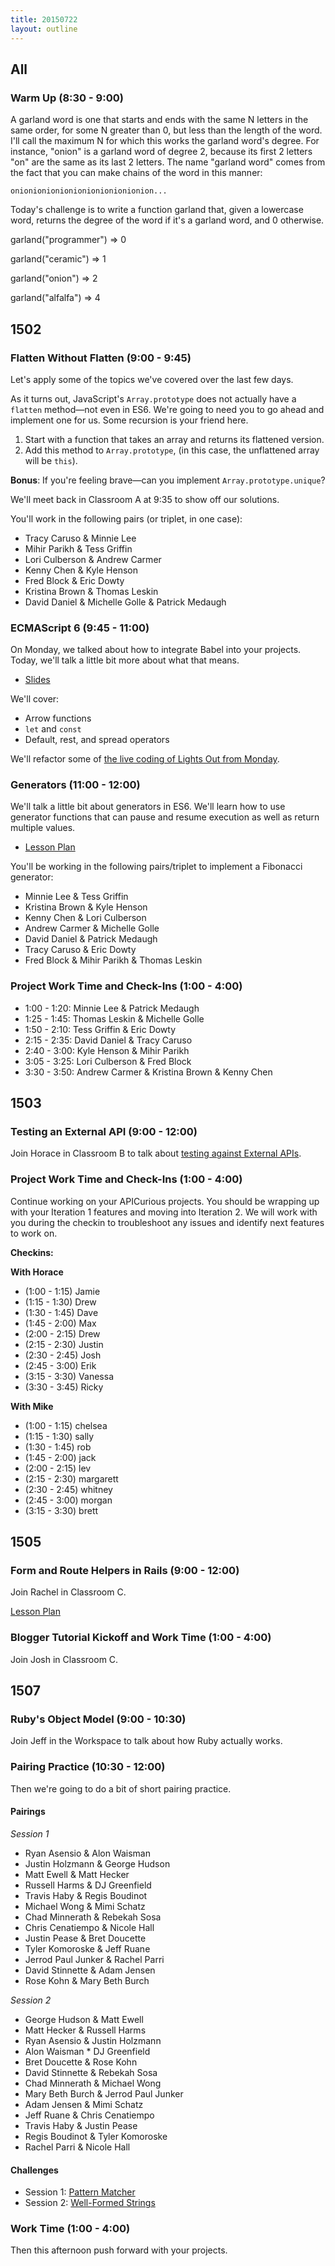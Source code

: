 ```yaml
---
title: 20150722
layout: outline
---
```


## All

### Warm Up (8:30 - 9:00)

A garland word is one that starts and ends with the same N letters in the same order,
for some N greater than 0, but less than the length of the word. I'll call the maximum N for
which this works the garland word's degree. For instance, "onion" is a garland word of degree
2, because its first 2 letters "on" are the same as its last 2 letters. The name "garland
word" comes from the fact that you can make chains of the word in this manner:

`onionionionionionionionionionion...`

Today's challenge is to write a function garland that, given a lowercase word, returns the
degree of the word if it's a garland word, and 0 otherwise.


garland("programmer") => 0

garland("ceramic") => 1

garland("onion") => 2

garland("alfalfa") => 4


## 1502

### Flatten Without Flatten (9:00 - 9:45)

Let's apply some of the topics we've covered over the last few days.

As it turns out, JavaScript's `Array.prototype` does not actually have a `flatten` method—not even in ES6. We're going to need you to go ahead and implement one for us. Some recursion is your friend here.

1. Start with a function that takes an array and returns its flattened version.
2. Add this method to `Array.prototype`, (in this case, the unflattened array will be `this`).

**Bonus**: If you're feeling brave—can you implement `Array.prototype.unique`?

We'll meet back in Classroom A at 9:35 to show off our solutions.

You'll work in the following pairs (or triplet, in one case):

* Tracy Caruso & Minnie Lee
* Mihir Parikh & Tess Griffin
* Lori Culberson & Andrew Carmer
* Kenny Chen & Kyle Henson
* Fred Block & Eric Dowty
* Kristina Brown & Thomas Leskin
* David Daniel & Michelle Golle & Patrick Medaugh

### ECMAScript 6 (9:45 - 11:00)

On Monday, we talked about how to integrate Babel into your projects. Today, we'll talk a little bit more about what that means.

* [Slides](https://www.icloud.com/keynote/AwBWCAESEFoVLpRtDJo8Kk3piV5sbNkaKlAg9v2X5wje5AErTxU8hnZ5ILmhI-KWx48mqZPuAQnFUd-t7QX4SlH6BwMCUCAQEEIBTGfYPXd1HM1uffj9AhZhDBm7G1jlzf7vSyOtECr64o#ES6_for_Turing_Students)

We'll cover:

* Arrow functions
* `let` and `const`
* Default, rest, and spread operators

We'll refactor some of [the live coding of Lights Out from Monday](https://github.com/turingschool-examples/lights-out).

### Generators (11:00 - 12:00)

We'll talk a little bit about generators in ES6. We'll learn how to use generator functions that can pause and resume execution as well as return multiple values.

* [Lesson Plan](https://github.com/turingschool/lesson_plans/blob/master/ruby_04-apis_and_scalability/functions_in_javascript.md#generators)

You'll be working in the following pairs/triplet to implement a Fibonacci generator:

* Minnie Lee & Tess Griffin
* Kristina Brown & Kyle Henson
* Kenny Chen & Lori Culberson
* Andrew Carmer & Michelle Golle
* David Daniel & Patrick Medaugh
* Tracy Caruso & Eric Dowty
* Fred Block & Mihir Parikh & Thomas Leskin

### Project Work Time and Check-Ins (1:00 - 4:00)

* 1:00 - 1:20: Minnie Lee & Patrick Medaugh
* 1:25 - 1:45: Thomas Leskin & Michelle Golle
* 1:50 - 2:10: Tess Griffin & Eric Dowty
* 2:15 - 2:35: David Daniel & Tracy Caruso
* 2:40 - 3:00: Kyle Henson & Mihir Parikh
* 3:05 - 3:25: Lori Culberson & Fred Block
* 3:30 - 3:50: Andrew Carmer & Kristina Brown & Kenny Chen

## 1503

### Testing an External API (9:00 - 12:00)

Join Horace in Classroom B to talk about [testing against
External APIs](https://github.com/turingschool/lesson_plans/blob/master/ruby_04-apis_and_scalability/mocking_apis_v2.markdown).

### Project Work Time and Check-Ins (1:00 - 4:00)

Continue working on your APICurious projects. You should be wrapping up
with your Iteration 1 features and moving into Iteration 2. We will work
with you during the checkin to troubleshoot any issues and identify next features
to work on.

__Checkins:__

__With Horace__

* (1:00 - 1:15) Jamie
* (1:15 - 1:30) Drew
* (1:30 - 1:45) Dave
* (1:45 - 2:00) Max
* (2:00 - 2:15) Drew
* (2:15 - 2:30) Justin
* (2:30 - 2:45) Josh
* (2:45 - 3:00) Erik
* (3:15 - 3:30) Vanessa
* (3:30 - 3:45) Ricky

__With Mike__

* (1:00 - 1:15) chelsea
* (1:15 - 1:30) sally
* (1:30 - 1:45) rob
* (1:45 - 2:00) jack
* (2:00 - 2:15) lev
* (2:15 - 2:30) margarett
* (2:30 - 2:45) whitney
* (2:45 - 3:00) morgan
* (3:15 - 3:30) brett

## 1505

### Form and Route Helpers in Rails (9:00 - 12:00)

Join Rachel in Classroom C.

[Lesson Plan](https://github.com/turingschool/lesson_plans/blob/master/ruby_02-web_applications_with_ruby/forms_and_route_helpers_in_rails.markdown)

### Blogger Tutorial Kickoff and Work Time (1:00 - 4:00)

Join Josh in Classroom C.

## 1507

### Ruby's Object Model (9:00 - 10:30)

Join Jeff in the Workspace to talk about how Ruby actually works.

### Pairing Practice (10:30 - 12:00)

Then we're going to do a bit of short pairing practice.

#### Pairings

*Session 1*

* Ryan Asensio & Alon Waisman
* Justin Holzmann & George Hudson
* Matt Ewell & Matt Hecker
* Russell Harms & DJ Greenfield
* Travis Haby & Regis Boudinot
* Michael Wong & Mimi Schatz
* Chad Minnerath & Rebekah Sosa
* Chris Cenatiempo & Nicole Hall
* Justin Pease & Bret Doucette
* Tyler Komoroske & Jeff Ruane
* Jerrod Paul Junker & Rachel Parri
* David Stinnette & Adam Jensen
* Rose Kohn & Mary Beth Burch

*Session 2*

* George Hudson & Matt Ewell
* Matt Hecker & Russell Harms
* Ryan Asensio & Justin Holzmann
* Alon Waisman * DJ Greenfield
* Bret Doucette & Rose Kohn
* David Stinnette & Rebekah Sosa
* Chad Minnerath & Michael Wong
* Mary Beth Burch & Jerrod Paul Junker
* Adam Jensen & Mimi Schatz
* Jeff Ruane & Chris Cenatiempo
* Travis Haby & Justin Pease
* Regis Boudinot & Tyler Komoroske
* Rachel Parri & Nicole Hall

#### Challenges

* Session 1: [Pattern Matcher](https://github.com/turingschool/challenges/blob/master/pattern_generator.markdown)
* Session 2: [Well-Formed Strings](https://github.com/turingschool/challenges/blob/master/well_formed_strings.markdown)

### Work Time (1:00 - 4:00)

Then this afternoon push forward with your projects.
